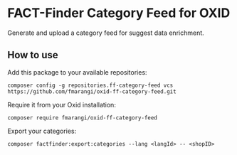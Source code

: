# FACT-Finder Category Feed for OXID
Generate and upload a category feed for suggest data enrichment.

## How to use
Add this package to your available repositories:
    
    composer config -g repositories.ff-category-feed vcs https://github.com/fmarangi/oxid-ff-category-feed.git

Require it from your Oxid installation:

    composer require fmarangi/oxid-ff-category-feed
    
Export your categories:

    composer factfinder:export:categories --lang <langId> -- <shopID>
